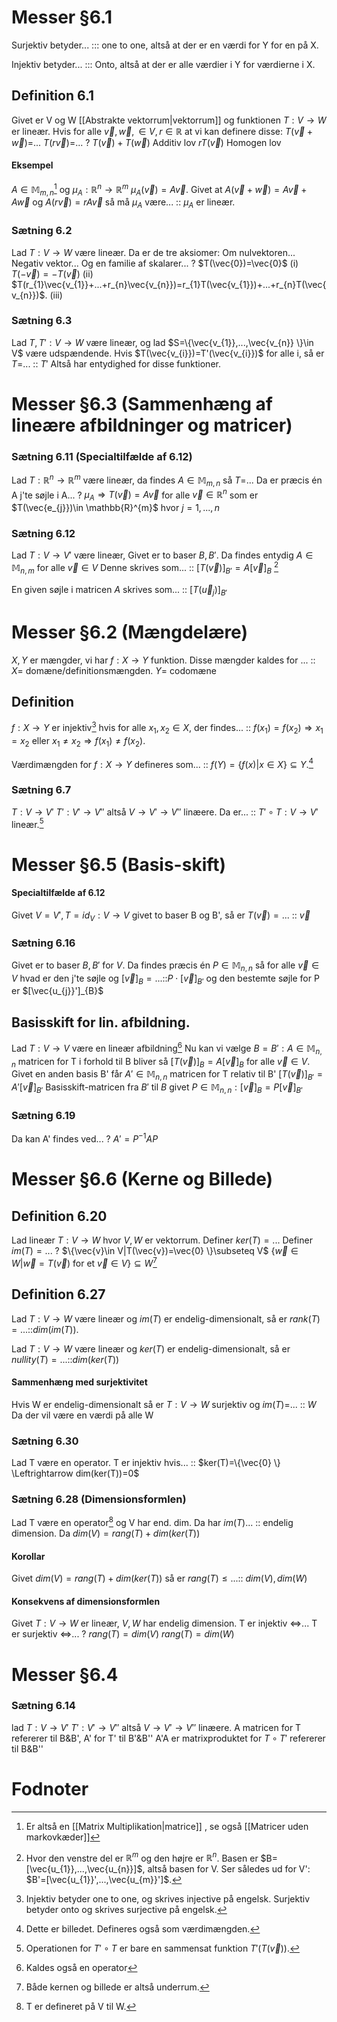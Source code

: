 # Messer §6.1
Surjektiv betyder... ::: one to one, altså at der er en værdi for Y for en på X.
<!--SR:!2023-01-19,36,304!2023-01-20,37,305-->
Injektiv betyder... ::: Onto, altså at der er alle værdier i Y for værdierne i X.
<!--SR:!2023-01-21,38,305!2023-01-22,39,305-->
## Definition 6.1
Givet er V og W [[Abstrakte vektorrum|vektorrum]] og funktionen $T:V \to W$ er lineær. 
Hvis for alle $\vec{v},\vec{w},\in V,r \in \mathbb{R}$ at vi kan definere disse:
$T(\vec{v}+\vec{w})=$...
$T(r \vec{v})=$...
?
$T(\vec{v})+T(\vec{w})$ Additiv lov
$rT(\vec{v})$ Homogen lov
<!--SR:!2023-01-23,40,305-->

#### Eksempel
$A \in \mathbb{M}_{m,n}$[^7] og $\mu _{A}:\mathbb{R}^{n}\to \mathbb{R}^{m}$ $\mu_{A}(\vec{v})=A \vec{v}$. Givet at $A(\vec{v}+\vec{w})=A\vec{v}+A\vec{w}$ og $A(r \vec{v})=r A\vec{v}$ så må $\mu_{A}$ være... :: $\mu_{A}$ er lineær.
<!--SR:!2023-01-27,36,274-->

### Sætning 6.2

Lad $T:V \to W$ være lineær. Da er de tre aksiomer:
Om nulvektoren...
Negativ vektor...
Og en familie af skalarer...
?
$T(\vec{0})=\vec{0}$ (i)
$T(-\vec{v})=-T(\vec{v})$ (ii)
$T(r_{1}\vec{v_{1}}+...+r_{n}\vec{v_{n}})=r_{1}T(\vec{v_{1}})+...+r_{n}T(\vec{v_{n}})$. (iii)
<!--SR:!2023-01-13,30,294-->

### Sætning 6.3
Lad $T,T':V \to W$ være lineær, og lad $S=\{\vec{v_{1}},...,\vec{v_{n}} \}\in V$ være udspændende. Hvis $T(\vec{v_{i}})=T'(\vec{v_{i}})$ for alle i, så er $T=$... :: $T'$ Altså har entydighed for disse funktioner.
<!--SR:!2023-01-23,34,274-->

# Messer §6.3 (Sammenhæng af lineære afbildninger og matricer)
### Sætning 6.11 (Specialtilfælde af 6.12)

Lad $T:\mathbb{R}^{n}\to \mathbb{R}^{m}$ være lineær, da findes 
$A \in \mathbb{M}_{m,n}$ så $T=$...
Da er præcis én A j'te søjle i A...
?
$\mu_{A}\Rightarrow T(\vec{v})=A\vec{v}$ for alle $\vec{v}\in \mathbb{R}^{n}$
som er $T(\vec{e_{j}})\in \mathbb{R}^{m}$ hvor $j=1,...,n$ 
<!--SR:!2022-12-20,12,274-->

### Sætning 6.12
Lad $T:V \to V'$ være lineær, Givet er to baser $B,B'$. Da findes entydig $A \in \mathbb{M}_{n,m}$ for alle $\vec{v}\in V$ Denne skrives som... :: $[T(\vec{v})]_{B'}=A[\vec{v}]_{B}$ [^1]
<!--SR:!2023-01-19,36,305-->
En given søjle i matricen $A$ skrives som... :: $[T(\vec{u}_{j})]_{B'}$ 
<!--SR:!2023-01-15,32,294-->
 
# Messer §6.2 (Mængdelære)
$X,Y$ er mængder, vi har $f:X \to Y$ funktion. Disse mængder kaldes for ... :: $X=$ domæne/definitionsmængden. $Y=$ codomæne
<!--SR:!2023-01-18,35,294-->
## Definition
$f:X \to Y$ er injektiv[^2] hvis for alle $x_{1},x_{2}\in X,$ der findes... :: $f(x_{1})=f(x_{2})\Rightarrow x_{1}=x_{2}$ eller $x_{1}\neq x_{2}\Rightarrow f(x_{1})\neq f(x_{2})$.
<!--SR:!2023-01-17,34,294-->
Værdimængden for $f:X \to Y$ defineres som... :: $f(Y)=\{f(x)|x \in X \}\subseteq Y$.[^3]
<!--SR:!2022-12-31,17,274-->
### Sætning 6.7
$T:V \to V'$ $T':V'\to V''$ altså $V \to V'\to V''$ linæere. Da er... :: $T'\circ T:V \to V'$ lineær.[^8]
<!--SR:!2023-02-01,43,290-->
# Messer §6.5 (Basis-skift)
#### Specialtilfælde af 6.12
Givet $V=V',T=id_{V}:V \to V$ givet to baser B og B', så er $T(\vec{v})=...$ :: $\vec{v}$
<!--SR:!2023-01-16,33,294-->

### Sætning 6.16 
Givet er to baser $B,B'$ for $V$. Da findes præcis én $P \in \mathbb{M}_{n,n}$ så for alle $\vec{v}\in V$ hvad er den j'te søjle og $[\vec{v}]_{B}=...$::$P \cdot [\vec{v}]_{B'}$ og den bestemte søjle for P er $[\vec{u_{j}}']_{B}$
<!--SR:!2023-01-13,30,294-->

## Basisskift for lin. afbildning.
Lad $T:V \to V$ være en lineær afbildning[^4] Nu kan vi vælge $B=B':A \in \mathbb{M}_{n,n}$ matricen for T i forhold til B bliver så $[T(\vec{v})]_{B}=A[\vec{v}]_{B}$ for alle $\vec{v}\in V$. 
Givet en anden basis B' får $A' \in \mathbb{M}_{n,n}$ matricen for T relativ til B' $[T(\vec{v})]_{B'}=A'[\vec{v}]_{B'}$ 
Basisskift-matricen fra $B'$ til $B$ givet $P \in \mathbb{M}_{n,n}:[\vec{v}]_{B}=P[\vec{v}]_{B'}$
### Sætning 6.19
Da kan A' findes ved...
?
$A'=P^{-1}AP$
<!--SR:!2023-01-15,32,294-->

# Messer §6.6 (Kerne og Billede)

## Definition 6.20
Lad lineær $T:V \to W$ hvor $V,W$ er vektorrum. 
Definer $ker(T)=...$
Definer $im(T)=...$
?
$\{\vec{v}\in V|T(\vec{v})=\vec{0} \}\subseteq V$
$\{\vec{w}\in W|\vec{w}=T(\vec{v}) \text{ for et }\vec{v}\in V \}\subseteq W$[^5]
<!--SR:!2023-01-17,34,294-->

## Definition 6.27
Lad $T:V \to W$ være lineær og $im(T)$ er endelig-dimensionalt, så er $rank(T)=...$::$dim(im(T))$.
<!--SR:!2023-01-16,33,294-->
Lad $T:V \to W$ være lineær og $ker(T)$ er endelig-dimensionalt, så er $nullity(T)=...$::$dim(ker(T))$
<!--SR:!2023-01-14,31,294-->
#### Sammenhæng med surjektivitet 
Hvis W er endelig-dimensionalt så er $T:V \to W$ surjektiv og $im(T)=$... :: $W$ Da der vil være en værdi på alle W
<!--SR:!2023-01-19,36,294-->
### Sætning 6.30
Lad T være en operator. T er injektiv hvis... :: $ker(T)=\{\vec{0} \} \Leftrightarrow dim(ker(T))=0$ 
<!--SR:!2023-01-19,36,290-->
### Sætning 6.28 (Dimensionsformlen)
Lad T være en operator[^6] og V har end. dim. Da har $im(T)$... :: endelig dimension. Da $dim(V)=rang(T)+dim(ker(T))$
<!--SR:!2023-01-16,33,290-->
#### Korollar
Givet $dim(V)=rang(T)+dim(ker(T))$ så er $rang(T)\leq ...$:: $dim(V),dim(W)$
<!--SR:!2023-01-16,33,294-->

#### Konsekvens af dimensionsformlen
Givet $T:V \to W$ er lineær, $V,W$ har endelig dimension.
T er injektiv $\Leftrightarrow$...
T er surjektiv $\Leftrightarrow$...
?
$rang(T)=dim(V)$
$rang(T)=dim(W)$
<!--SR:!2023-01-18,35,294-->

# Messer §6.4
### Sætning 6.14
lad $T:V \to V'$ $T':V'\to V''$ altså $V \to V'\to V''$ linæere. 
A matricen for T refererer til B&B', A' for T' til B'&B''
A'A er matrixproduktet for $T \circ T'$ refererer til B&B''

# Fodnoter
[^1]: Hvor den venstre del er $\mathbb{R}^{m}$ og den højre er $\mathbb{R}^{n}$. Basen er $B=[\vec{u_{1}},...,\vec{u_{n}}]$, altså basen for V. Ser således ud for V': $B'=[\vec{u_{1}}',...,\vec{u_{m}}']$.
[^2]: Injektiv betyder one to one, og skrives injective på engelsk. Surjektiv betyder onto og skrives surjective på engelsk.
[^3]: Dette er billedet. Defineres også som værdimængden.
[^4]: Kaldes også en operator
[^5]: Både kernen og billede er altså underrum.
[^6]: T er defineret på V til W.
[^7]: Er altså en [[Matrix Multiplikation|matrice]] , se også [[Matricer uden markovkæder]]
[^8]: Operationen for $T'\circ T$ er bare en sammensat funktion $T'(T(\vec{v}))$.

